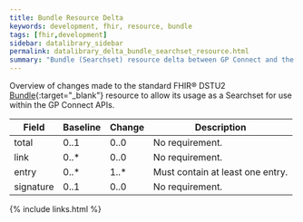 ```yaml
---
title: Bundle Resource Delta
keywords: development, fhir, resource, bundle
tags: [fhir,development]
sidebar: datalibrary_sidebar
permalink: datalibrary_delta_bundle_searchset_resource.html
summary: "Bundle (Searchset) resource delta between GP Connect and the base FHIR resource."
---
```


Overview of changes made to the standard FHIR&reg; DSTU2 [Bundle](https://www.hl7.org/fhir/DSTU2/bundle.html){:target="_blank"} resource to allow its usage as a Searchset for use within the GP Connect APIs.
								
<table>
	<thead>
		<tr>
			<th>Field</th>
			<th>Baseline</th>
			<th>Change</th>
			<th>Description</th>
		</tr>
	</thead>
	<tbody>
		<tr>
			<td>	total	</td>
			<td>	0..1	</td>
			<td>	0..0	</td>
			<td>	No requirement.	</td>
		</tr>
		<tr>
			<td>	link	</td>
			<td>	0..*	</td>
			<td>	0..0	</td>
			<td>	No requirement.	</td>
		</tr>
		<tr>
			<td>	entry	</td>
			<td>	0..*	</td>
			<td>	1..*	</td>
			<td>	Must contain at least one entry.	</td>
		</tr>
		<tr>
			<td>	signature	</td>
			<td>	0..1	</td>
			<td>	0..0	</td>
			<td>	No requirement.	</td>
		</tr>
	</tbody>
</table>

{% include links.html %}